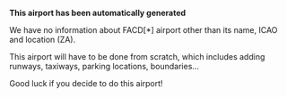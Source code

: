 **This airport has been automatically generated**

We have no information about FACD[*] airport other than its name, ICAO and location (ZA).

This airport will have to be done from scratch, which includes adding runways, taxiways, parking locations, boundaries...

Good luck if you decide to do this airport!